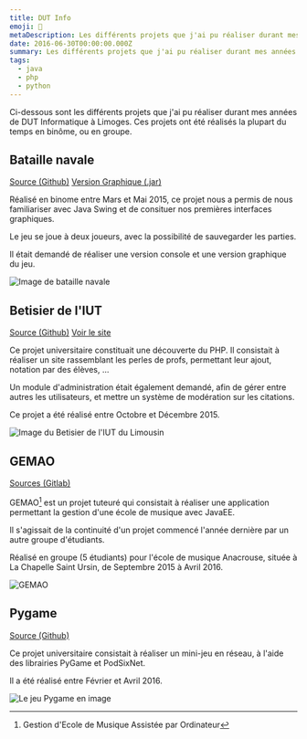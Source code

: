 ```yaml
---
title: DUT Info
emoji: 🎒
metaDescription: Les différents projets que j'ai pu réaliser durant mes années de DUT Informatique à Limoges
date: 2016-06-30T00:00:00.000Z
summary: Les différents projets que j'ai pu réaliser durant mes années de DUT Informatique à Limoges
tags:
  - java
  - php
  - python
---
```


Ci-dessous sont les différents projets que j'ai pu réaliser durant mes années de DUT Informatique à Limoges. Ces projets ont été réalisés la plupart du temps en binôme, ou en groupe.

## Bataille navale

[Source (Github)](https://github.com/sylvainmetayer/BatailleNavale) [Version Graphique (.jar)](https://github.com/sylvainmetayer/BatailleNavale/blob/master/versionGraphique.jar?raw=true)

Réalisé en binome entre Mars et Mai 2015, ce projet nous a permis de nous familiariser avec Java Swing et de consituer nos premières interfaces graphiques.

Le jeu se joue à deux joueurs, avec la possibilité de sauvegarder les parties.

Il était demandé de réaliser une version console et une version graphique du jeu.

![Image de bataille navale](/static/img/bataille_navale.jpg)

## Betisier de l'IUT

[Source (Github)](https://github.com/sylvainmetayer/Betisier-TP) [Voir le site](https://betisier.sylvainmetayer.fr/)

Ce projet universitaire constituait une découverte du PHP. Il consistait à réaliser un site rassemblant les perles de profs, permettant leur ajout, notation par des élèves, ...

Un module d'administration était également demandé, afin de gérer entre autres les utilisateurs, et mettre un système de modération sur les citations.

Ce projet a été réalisé entre Octobre et Décembre 2015.

![Image du Betisier de l'IUT du Limousin](/static/img/betisier.gif)

## GEMAO

[Sources (Gitlab)](https://gitlab.com/TheoG/ProjetTuteure/tree/Pedagogie)

GEMAO[^1] est un projet tuteuré qui consistait à réaliser une application permettant la gestion d'une école de musique avec JavaEE.

Il s'agissait de la continuité d'un projet commencé l'année dernière par un autre groupe d'étudiants.

Réalisé en groupe (5 étudiants) pour l'école de musique Anacrouse, située à La Chapelle Saint Ursin, de Septembre 2015 à Avril 2016.

![GEMAO](/static/img/gemao.png)

[^1]: Gestion d'Ecole de Musique Assistée par Ordinateur

## Pygame

[Source (Github)](https://github.com/sylvainmetayer/pygame)

Ce projet universitaire consistait à réaliser un mini-jeu en réseau, à l'aide des librairies PyGame et PodSixNet.

Il a été réalisé entre Février et Avril 2016.

![Le jeu Pygame en image](/static/img/pygame.jpg)
